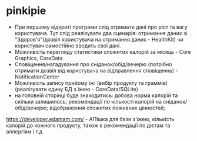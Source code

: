 # pinkipie

- При першому відкриті програми слід отримати дані про ріст та вагу користувача. Тут слід реалізувати два сценарія: отримання даних зі "Здоров'я"(дозвіл користувача на отримання даних - HealthKit) чи користувач самостійно вводить свої дані.
- Можливість перегляду статистики  спожитих калорій за місяць - Core Graphics, CoreData
-  Сповіщення/нагадування про сніданок/обід/вечерю (потрібно отримати дозвіл від користувача на відправлення сповіщеннь) - NotificationCenter
- Можливість запису прийому їжі (вибір продукту та граммів) (реалізувати єдину БД з їжею - CoreData/SQLite)
- на головній сторінці буде знаходитись: 
добова норма калорій та скільки залишилось;
рекомендації по кількості калорій на сніданок/обід/вечерю;
відображення спожитих поживних цінностей;


https://developer.edamam.com/ - АПІшка для бази з їжею, кількість калорій до кожного продукту, також є рекомендації по дієтам та аллергіям і т.д.
